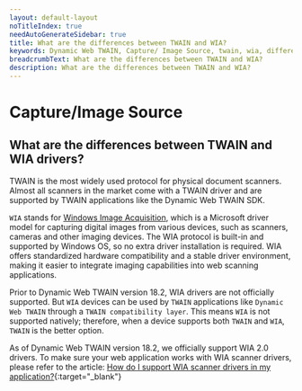 ```yaml
---
layout: default-layout
noTitleIndex: true
needAutoGenerateSidebar: true
title: What are the differences between TWAIN and WIA?
keywords: Dynamic Web TWAIN, Capture/ Image Source, twain, wia, difference
breadcrumbText: What are the differences between TWAIN and WIA?
description: What are the differences between TWAIN and WIA?
---
```


# Capture/Image Source

## What are the differences between TWAIN and WIA drivers?

TWAIN is the most widely used protocol for physical document scanners. Almost all scanners in the market come with a TWAIN driver and are supported by TWAIN applications like the Dynamic Web TWAIN SDK.

`WIA` stands for <a href="https://docs.microsoft.com/en-us/windows/win32/wia/-wia-startpage" target="_blank">Windows Image Acquisition</a>, which is a Microsoft driver model for capturing digital images from various devices, such as scanners, cameras and other imaging devices. The WIA protocol is built-in and supported by Windows OS, so no extra driver installation is required. WIA offers standardized hardware compatibility and a stable driver environment, making it easier to integrate imaging capabilities into web scanning applications. 

Prior to Dynamic Web TWAIN version 18.2, WIA drivers are not officially supported. But `WIA` devices can be used by `TWAIN` applications like `Dynamic Web TWAIN` through a `TWAIN compatibility layer`. This means `WIA` is not supported natively; therefore, when a device supports both `TWAIN` and `WIA`, `TWAIN` is the better option.

As of Dynamic Web TWAIN version 18.2, we officially support WIA 2.0 drivers. To make sure your web application works with WIA scanner drivers, please refer to the article: [How do I support WIA scanner drivers in my application?](/_articles/docs/faq/support-wia-scanner-drivers.md){:target="_blank"}



